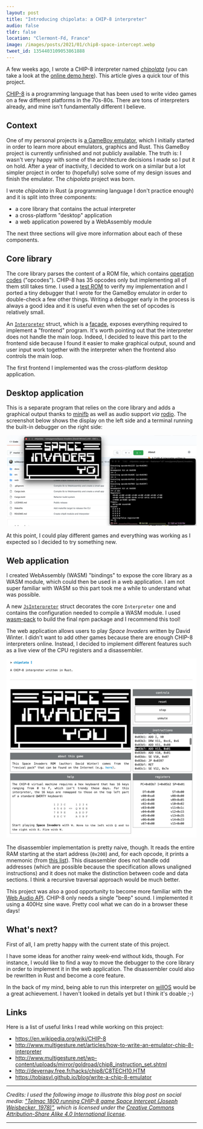 ```yaml
---
layout: post
title: "Introducing chipolata: a CHIP-8 interpreter"
audio: false
tldr: false
location: "Clermont-Fd, France"
image: /images/posts/2021/01/chip8-space-intercept.webp
tweet_id: 1354403109053861888
---
```


A few weeks ago, I wrote a CHIP-8 interpreter named
[_chipolata_](https://github.com/willdurand/chipolata) (you can take a look at
the [online demo here](https://williamdurand.fr/chipolata/)). This article gives
a quick tour of this project.

[CHIP-8](https://en.wikipedia.org/wiki/CHIP-8) is a programming language that
has been used to write video games on a few different platforms in the 70s-80s.
There are tons of interpreters already, and mine isn't fundamentally different I
believe.

## Context

One of my personal projects is [a GameBoy
emulator](https://twitter.com/couac/status/1210992901779591169), which I
initially started in order to learn more about emulators, graphics and Rust.
This GameBoy project is currently unfinished and not publicly available. The
truth is: I wasn't very happy with some of the architecture decisions I made so
I put it on hold. After a year of inactivity, I decided to work on a similar but
a lot simpler project in order to (hopefully) solve some of my design issues and
finish the emulator. The _chipolata_ project was born.

I wrote _chipolata_ in Rust (a programming language I don't practice enough) and
it is split into three components:

- a core library that contains the actual interpreter
- a cross-platform "desktop" application
- a web application powered by a WebAssembly module

The next three sections will give more information about each of these
components.

## Core library

The core library parses the content of a ROM file, which contains [operation
codes](https://en.wikipedia.org/wiki/Opcode) ("opcodes"). CHIP-8 has 35 opcodes
only but implementing all of them still takes time. I used a [test
ROM](https://github.com/corax89/chip8-test-rom) to verify my implementation and
I ported a tiny debugger that I wrote for the GameBoy emulator in order to
double-check a few other things. Writing a debugger early in the process is
always a good idea and it is useful even when the set of opcodes is relatively
small.

An
[`Interpreter`](https://github.com/willdurand/chipolata/blob/e55bcf32a0d74c9db4b35b493576a3e27399f4e6/src/chip8/mod.rs#L7)
struct, which is a [facade](https://en.wikipedia.org/wiki/Facade_pattern),
exposes everything required to implement a "frontend" program. It's worth
pointing out that the interpreter does not handle the main loop. Indeed, I
decided to leave this part to the frontend side because I found it easier to
make graphical output, sound and user input work together with the interpreter
when the frontend also controls the main loop.

The first frontend I implemented was the cross-platform desktop application.

## Desktop application

This is a separate program that relies on the core library and adds a graphical
output thanks to [minifb](https://github.com/emoon/rust_minifb) as well as audio
support _via_ [rodio](https://github.com/RustAudio/rodio). The screenshot below
shows the display on the left side and a terminal running the built-in debugger
on the right side:

![](/images/posts/2021/01/chipolata-desktop.webp)

At this point, I could play different games and everything was working as I
expected so I decided to try something new.

## Web application

I created WebAssembly (WASM) "bindings" to expose the core library as a WASM
module, which could then be used in a web application. I am not super familiar
with WASM so this part took me a while to understand what was possible.

A new
[`JsInterpreter`](https://github.com/willdurand/chipolata/blob/e55bcf32a0d74c9db4b35b493576a3e27399f4e6/src/wasm_bindings.rs)
struct decorates the core `Interpreter` one and contains the configuration
needed to compile a WASM module. I used
[wasm-pack](https://rustwasm.github.io/wasm-pack/) to build the final npm
package and I recommend this tool!

The web application allows users to play _Space Invaders_ written by David
Winter. I didn't want to add other games because there are enough CHIP-8
interpreters online. Instead, I decided to implement different features such as
a live view of the CPU registers and a disassembler.

![](/images/posts/2021/01/chipolata-web.webp)

The disassembler implementation is pretty naive, though. It reads the entire RAM
starting at the start address (`0x200`) and, for each opcode, it prints a
mnemonic (from [this
list](http://devernay.free.fr/hacks/chip8/C8TECH10.HTM#3.1)). This disassembler
does not handle odd addresses (which are possible because the specification
allows unaligned instructions) and it does not make the distinction between code
and data sections. I think a recursive traversal approach would be much better.

This project was also a good opportunity to become more familiar with the [Web
Audio API](https://developer.mozilla.org/en-US/docs/Web/API/Web_Audio_API).
CHIP-8 only needs a single "beep" sound. I implemented it using a 400Hz sine
wave. Pretty cool what we can do in a browser these days!

## What's next?

First of all, I am pretty happy with the current state of this project.

I have some ideas for another rainy week-end without kids, though. For instance,
I would like to find a way to move the debugger to the core library in order to
implement it in the web application. The disassembler could also be rewritten in
Rust and become a core feature.

In the back of my mind, being able to run this interpreter on
[willOS](https://github.com/willdurand/willOS) would be a great achievement. I
haven't looked in details yet but I think it's doable ;-)

## Links

Here is a list of useful links I read while working on this project:

- <https://en.wikipedia.org/wiki/CHIP-8>
- <http://www.multigesture.net/articles/how-to-write-an-emulator-chip-8-interpreter>
- <http://www.multigesture.net/wp-content/uploads/mirror/goldroad/chip8_instruction_set.shtml>
- <http://devernay.free.fr/hacks/chip8/C8TECH10.HTM>
- <https://tobiasvl.github.io/blog/write-a-chip-8-emulator>

---

_Credits: I used the following image to illustrate this blog post on social
media: ["Telmac 1800 running CHIP-8 game Space Intercept (Joseph Weisbecker,
1978)"](https://en.wikipedia.org/wiki/CHIP-8#/media/File:Space_intercept.png),
which is licensed under the [Creative Commons Attribution-Share Alike 4.0
International license](https://creativecommons.org/licenses/by-sa/4.0/)._

---
